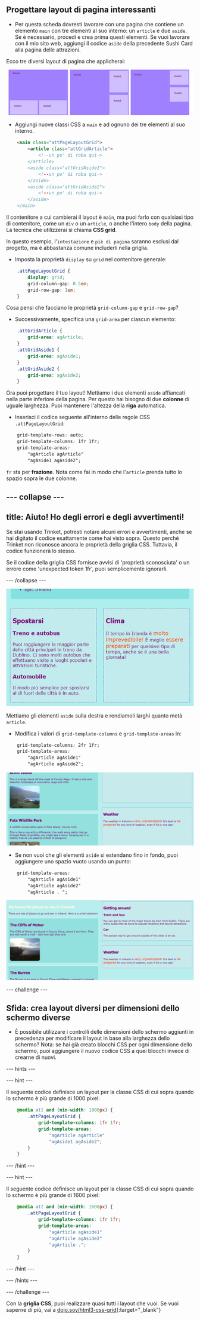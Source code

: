 ## Progettare layout di pagina interessanti

+ Per questa scheda dovresti lavorare con una pagina che contiene un elemento `main` con tre elementi al suo interno: un `article` e due `aside`. Se è necessario, procedi e crea prima questi elementi. Se vuoi lavorare con il mio sito web, aggiungi il codice `aside` della precedente Sushi Card alla pagina delle attrazioni. 

Ecco tre diversi layout di pagina che applicherai:

![](images/cssGridLayouts.png)

+ Aggiungi nuove classi CSS a `main` e ad ognuno dei tre elementi al suo interno.

```html
    <main class="attPageLayoutGrid">
        <article class="attGridArticle">
            <!--un po' di roba qui->
        </article>
        <aside class="attGridAside1">
            <!--un po' di roba qui->
        </aside>
        <aside class="attGridAside2">
            <!--un po' di roba qui->
        </aside>
    </main>
```

Il contenitore a cui cambierai il layout è `main`, ma puoi farlo con qualsiasi tipo di contenitore, come un `div` o un `article`, o anche l'intero `body` della pagina. La tecnica che utilizzerai si chiama **CSS grid**.

In questo esempio, l'`intestazione` e `piè di pagina` saranno esclusi dal progetto, ma è abbastanza comune includerli nella griglia.

+ Imposta la proprietà `display` su `grid` nel contenitore generale:

```css
    .attPageLayoutGrid {
        display: grid;
        grid-column-gap: 0.5em;
        grid-row-gap: 1em;
    }
```

Cosa pensi che facciano le proprietà `grid-column-gap` e `grid-row-gap`?

+ Successivamente, specifica una `grid-area` per ciascun elemento: 

```css
    .attGridArticle {
        grid-area: agArticle;
    }
    .attGridAside1 {
        grid-area: agAside1;
    }
    .attGridAside2 {
        grid-area: agAside2;
    }
```

Ora puoi progettare il tuo layout! Mettiamo i due elementi `aside` affiancati nella parte inferiore della pagina. Per questo hai bisogno di due **colonne** di uguale larghezza. Puoi mantenere l'altezza della **riga** automatica.

+ Inserisci il codice seguente all'interno delle regole CSS `.attPageLayoutGrid`:

```css
    grid-template-rows: auto;
    grid-template-columns: 1fr 1fr;
    grid-template-areas: 
        "agArticle agArticle"
        "agAside1 agAside2";
```

`fr` sta per **frazione**. Nota come fai in modo che l'`article` prenda tutto lo spazio sopra le due colonne.

## \--- collapse \---

## title: Aiuto! Ho degli errori e degli avvertimenti!

Se stai usando Trinket, potresti notare alcuni errori e avvertimenti, anche se hai digitato il codice esattamente come hai visto sopra. Questo perché Trinket non riconosce ancora le proprietà della griglia CSS. Tuttavia, il codice funzionerà lo stesso.

Se il codice della griglia CSS fornisce avvisi di 'proprietà sconosciuta' o un errore come 'unexpected token 1fr', puoi semplicemente ignorarli.

\--- /collapse \---

![Gli elementi aside sono affiancati in fondo](images/cssGridAsidesAtBottom.png)

Mettiamo gli elementi `aside` sulla destra e rendiamoli larghi quanto metà `article`.

+ Modifica i valori di `grid-template-columns` e `grid-template-areas` in:

```css
    grid-template-columns: 2fr 1fr;
    grid-template-areas: 
        "agArticle agAside1"
        "agArticle agAside2";
```

![Gli elementi aside sono in basso a destra](images/cssGridAsidesOnRight.png)

+ Se non vuoi che gli elementi `aside` si estendano fino in fondo, puoi aggiungere uno spazio vuoto usando un punto: 

```css
    grid-template-areas: 
        "agArticle agAside1"
        "agArticle agAside2"
        "agArticle . ";
```

![Gli elementi aside sulla destra e non deformati](images/cssGridAsidesTopRight.png)

\--- challenge \---

## Sfida: crea layout diversi per dimensioni dello schermo diverse

+ È possibile utilizzare i controlli delle dimensioni dello schermo aggiunti in precedenza per modificare il layout in base alla larghezza dello schermo? Nota: se hai già creato blocchi CSS per ogni dimensione dello schermo, puoi aggiungere il nuovo codice CSS a quei blocchi invece di crearne di nuovi.

\--- hints \---

\--- hint \---

Il seguente codice definisce un layout per la classe CSS di cui sopra quando lo schermo è più grande di 1000 pixel:

```css
    @media all and (min-width: 1000px) {
        .attPageLayoutGrid {
            grid-template-columns: 1fr 1fr;
            grid-template-areas: 
                "agArticle agArticle"
                "agAside1 agAside2";
        }
    }  
```

\--- /hint \---

\--- hint \---

Il seguente codice definisce un layout per la classe CSS di cui sopra quando lo schermo è più grande di 1600 pixel:

```css
    @media all and (min-width: 1600px) {
        .attPageLayoutGrid {
            grid-template-columns: 1fr 1fr;
            grid-template-areas: 
                "agArticle agAside1"
                "agArticle agAside2"
                "agArticle .";
        }
    }  
```

\--- /hint \---

\--- /hints \---

\--- /challenge \---

Con la **griglia CSS**, puoi realizzare quasi tutti i layout che vuoi. Se vuoi saperne di più, vai a [dojo.soy/html3-css-grid](http://dojo.soy/html3-css-grid){:target="_blank"}
